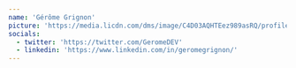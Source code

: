 ```yaml
---
name: 'Gérôme Grignon'
picture: 'https://media.licdn.com/dms/image/C4D03AQHTEez989asRQ/profile-displayphoto-shrink_400_400/0/1625488283534?e=1700092800&v=beta&t=2uzEmqkVzmNMJnuSbNwshLLNB8yM-gRK4cJ6rZY1F5g'
socials:
  - twitter: 'https://twitter.com/GeromeDEV'
  - linkedin: 'https://www.linkedin.com/in/geromegrignon/'
---
```

